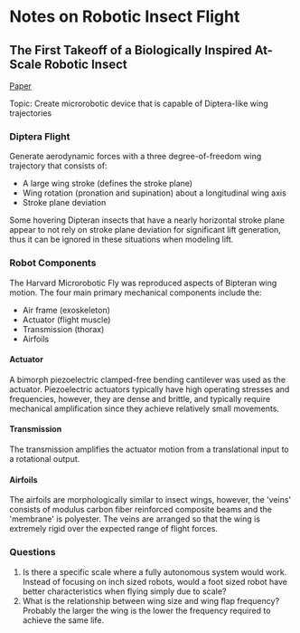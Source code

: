 # Notes on Robotic Insect Flight

## The First Takeoff of a Biologically Inspired At-Scale Robotic Insect
[Paper](http://www.micro.seas.harvard.edu/papers/TRO08_Wood.pdf)

Topic: Create microrobotic device that is capable of Diptera-like wing trajectories

### Diptera Flight
Generate aerodynamic forces with a three degree-of-freedom wing trajectory that consists of:
* A large wing stroke (defines the stroke plane)
* Wing rotation (pronation and supination) about a longitudinal wing axis
* Stroke plane deviation

Some hovering Dipteran insects that have a nearly horizontal stroke plane appear to not rely on stroke plane deviation for significant lift generation, thus it can be ignored in these situations when modeling lift.

### Robot Components
The Harvard Microrobotic Fly was reproduced aspects of Bipteran wing motion. The four main primary mechanical components include the:
* Air frame (exoskeleton)
* Actuator (flight muscle)
* Transmission (thorax)
* Airfoils

#### Actuator
A bimorph piezoelectric clamped-free bending cantilever was used as the actuator. Piezoelectric actuators typically have high operating stresses and frequencies, however, they are dense and brittle, and typically require mechanical amplification since they achieve relatively small movements.

#### Transmission
The transmission amplifies the actuator motion from a translational input to a rotational output.

#### Airfoils
The airfoils are morphologically similar to insect wings, however, the 'veins' consists of modulus carbon fiber reinforced composite beams and the 'membrane' is polyester. The veins are arranged so that the wing is extremely rigid over the expected range of flight forces.

### Questions
1. Is there a specific scale where a fully autonomous system would work. Instead of focusing on inch sized robots, would a foot sized robot have better characteristics when flying simply due to scale?
2. What is the relationship between wing size and wing flap frequency? Probably the larger the wing is the lower the frequency required to achieve the same life.
